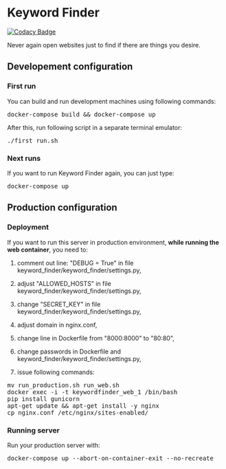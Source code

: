 # Keyword Finder
[![Codacy Badge](https://api.codacy.com/project/badge/Grade/25ac0fa16b404b0ebabd32d50492def8)](https://www.codacy.com/app/Agrendalath/Keyword-Finder?utm_source=github.com&amp;utm_medium=referral&amp;utm_content=Agrendalath/Keyword-Finder&amp;utm_campaign=Badge_Grade)

Never again open websites just to find if there are things you desire.

## Developement configuration
### First run
You can build and run development machines using following commands:
<pre>
docker-compose build && docker-compose up
</pre>
After this, run following script in a separate terminal emulator:
<pre>
./first_run.sh
</pre>

### Next runs
If you want to run Keyword Finder again, you can just type:
<pre>
docker-compose up
</pre>


## Production configuration
### Deployment
If you want to run this server in production environment, **while running the web container**, you need to:

1. comment out line: "DEBUG = True" in file keyword_finder/keyword_finder/settings.py,

2. adjust "ALLOWED_HOSTS" in file keyword_finder/keyword_finder/settings.py,

3. change "SECRET_KEY" in file keyword_finder/keyword_finder/settings.py,

4. adjust domain in nginx.conf,

5. change line in Dockerfile from "8000:8000" to "80:80",

6. change passwords in Dockerfile and keyword_finder/keyword_finder/settings.py,

7. issue following commands:
<pre>
mv run_production.sh run_web.sh
docker exec -i -t keywordfinder_web_1 /bin/bash
pip install gunicorn
apt-get update && apt-get install -y nginx
cp nginx.conf /etc/nginx/sites-enabled/
</pre>

### Running server
Run your production server with:
<pre>docker-compose up --abort-on-container-exit --no-recreate</pre>

